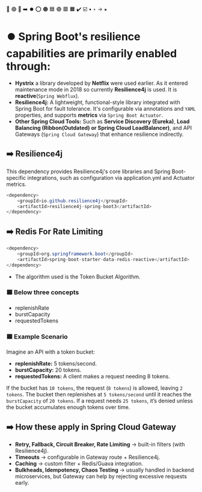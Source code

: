 🔵 🟢 🔴 ➡️ ⏺️ ⭕ 🟠 🟦 🟣 🟥 🟧 ✔️ ☑️ • ‣ → ⁕

# ⏺️ Spring Boot's resilience capabilities are primarily enabled through:

- **Hystrix** a library developed by **Netflix** were used earlier. As it entered maintenance mode in 2018 so currently **Resilience4j** is used. It is **reactive**(`Spring Webflux`).
- **Resilience4j:** A lightweight, functional-style library integrated with Spring Boot for fault tolerance. It's configurable via annotations and `YAML` properties, and supports **metrics** via `Spring Boot Actuator`.
- **Other Spring Cloud Tools:** Such as **Service Discovery (Eureka)**, **Load Balancing (Ribbon(Outdated) or Spring Cloud LoadBalancer)**, and API Gateways (`Spring Cloud Gateway`) that enhance resilience indirectly.

## ➡️ Resilience4j

This dependency provides Resilience4j's core libraries and Spring Boot-specific integrations, such as configuration via application.yml and Actuator metrics.

```java
<dependency>
    <groupId>io.github.resilience4j</groupId>
    <artifactId>resilience4j-spring-boot3</artifactId>
</dependency>
```

## ➡️ Redis For Rate Limiting

```java
<dependency>
    <groupId>org.springframework.boot</groupId>
    <artifactId>spring-boot-starter-data-redis-reactive</artifactId>
</dependency>
```

- The algorithm used is the Token Bucket Algorithm.

### 🟦 Below three concepts

- replenishRate
- burstCapacity
- requestedTokens

### 🟦 Example Scenario

Imagine an API with a token bucket:

- **replenishRate:** 5 tokens/second.
- **burstCapacity:** 20 tokens.
- **requestedTokens:** A client makes a request needing 8 tokens.

If the bucket has `10 tokens`, the request (`8 tokens`) is allowed, leaving `2 tokens`. The bucket then replenishes at `5 tokens/second` until it reaches the `burstCapacity` of `20 tokens`. If a request needs `25 tokens`, it’s denied unless the bucket accumulates enough tokens over time.

## ➡️ How these apply in Spring Cloud Gateway

- **Retry, Fallback, Circuit Breaker, Rate Limiting** → built-in filters (with Resilience4j).
- **Timeouts** → configurable in Gateway route + Resilience4j.
- **Caching** → custom filter + Redis/Guava integration.
- **Bulkheads, Idempotency, Chaos Testing** → usually handled in backend microservices, but Gateway can help by rejecting excessive requests early.

